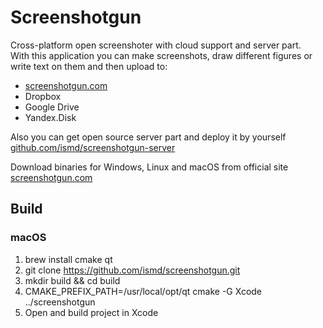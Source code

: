 # Screenshotgun
Cross-platform open screenshoter with cloud support and server part.  
With this application you can make screenshots, draw different figures or write text on them and then upload to:  
* [screenshotgun.com](http://screenshotgun.com)
* Dropbox
* Google Drive
* Yandex.Disk

Also you can get open source server part and deploy it by yourself [github.com/ismd/screenshotgun-server](https://github.com/ismd/screenshotgun-server)
  
Download binaries for Windows, Linux and macOS from official site [screenshotgun.com](http://screenshotgun.com)   

## Build
### macOS
1. brew install cmake qt
2. git clone https://github.com/ismd/screenshotgun.git
3. mkdir build && cd build
4. CMAKE_PREFIX_PATH=/usr/local/opt/qt cmake -G Xcode ../screenshotgun
5. Open and build project in Xcode
